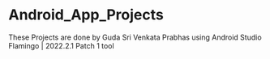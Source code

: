 # Android_App_Projects
These Projects are done by Guda Sri Venkata Prabhas using Android Studio Flamingo | 2022.2.1 Patch 1 tool
